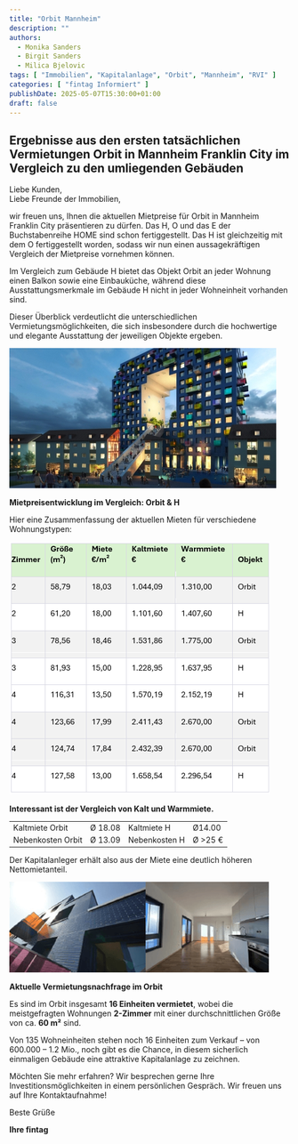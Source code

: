 ```yaml
---
title: "Orbit Mannheim"
description: ""
authors:
  - Monika Sanders
  - Birgit Sanders
  - Milica Bjelovic
tags: [ "Immobilien", "Kapitalanlage", "Orbit", "Mannheim", "RVI" ]
categories: [ "fintag Informiert" ]
publishDate: 2025-05-07T15:30:00+01:00
draft: false
---
```


## Ergebnisse aus den ersten tatsächlichen Vermietungen Orbit in Mannheim Franklin City im Vergleich zu den umliegenden Gebäuden

Liebe Kunden,  
Liebe Freunde der Immobilien,

wir freuen uns, Ihnen die aktuellen Mietpreise für Orbit in Mannheim Franklin City präsentieren zu dürfen. Das H, O und das E der 
Buchstabenreihe HOME sind schon fertiggestellt. Das H ist gleichzeitig mit dem O fertiggestellt worden, sodass wir nun einen 
aussagekräftigen Vergleich der Mietpreise vornehmen können.

Im Vergleich zum Gebäude H bietet das Objekt Orbit an jeder Wohnung einen Balkon sowie eine Einbauküche, während diese 
Ausstattungsmerkmale im Gebäude H nicht in jeder Wohneinheit vorhanden sind.

Dieser Überblick verdeutlicht die unterschiedlichen Vermietungsmöglichkeiten, die sich insbesondere durch die hochwertige 
und elegante Ausstattung der jeweiligen Objekte ergeben.

![](_img1.jpg)

**Mietpreisentwicklung im Vergleich: Orbit & H**

Hier eine Zusammenfassung der aktuellen Mieten für verschiedene Wohnungstypen:

![](_img2.png)

**Interessant ist der Vergleich von Kalt und Warmmiete.**

|                   |         |               |         |
| ----------------- | ------- | ------------- | --------|
| Kaltmiete Orbit   | Ø 18.08 | Kaltmiete H   | Ø14.00  |
| Nebenkosten Orbit | Ø 13.09 | Nebenkosten H | Ø >25 € |

Der Kapitalanleger erhält also aus der Miete eine deutlich höheren Nettomietanteil.

![](_img3.png)

**Aktuelle Vermietungsnachfrage im Orbit**

Es sind im Orbit insgesamt **16 Einheiten vermietet**, wobei die meistgefragten Wohnungen **2-Zimmer** 
mit einer durchschnittlichen Größe von ca. **60 m²** sind.

Von 135 Wohneinheiten stehen noch 16 Einheiten zum Verkauf – von 600.000 – 1.2 Mio., noch gibt es 
die Chance, in diesem sicherlich einmaligen Gebäude eine attraktive Kapitalanlage zu zeichnen.

Möchten Sie mehr erfahren? Wir besprechen gerne Ihre Investitionsmöglichkeiten in einem persönlichen 
Gespräch. Wir freuen uns auf Ihre Kontaktaufnahme!

Beste Grüße

**Ihre fintag**
